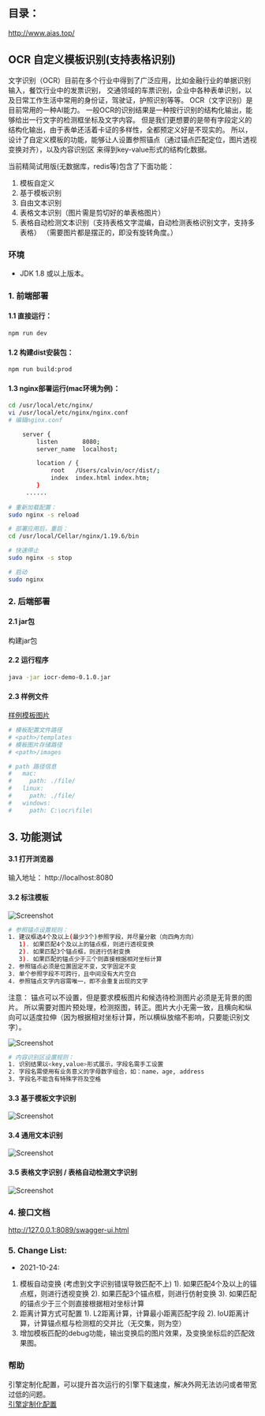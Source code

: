 ## 目录：
http://www.aias.top/

## OCR 自定义模板识别(支持表格识别)

文字识别（OCR）目前在多个行业中得到了广泛应用，比如金融行业的单据识别输入，餐饮行业中的发票识别，
交通领域的车票识别，企业中各种表单识别，以及日常工作生活中常用的身份证，驾驶证，护照识别等等。
OCR（文字识别）是目前常用的一种AI能力。
一般OCR的识别结果是一种按行识别的结构化输出，能够给出一行文字的检测框坐标及文字内容。
但是我们更想要的是带有字段定义的结构化输出，由于表单还活着卡证的多样性，全都预定义好是不现实的。
所以，设计了自定义模板的功能，能够让人设置参照锚点（通过锚点匹配定位，图片透视变换对齐），以及内容识别区
来得到key-value形式的结构化数据。

当前精简试用版(无数据库，redis等)包含了下面功能：
1. 模板自定义
2. 基于模板识别
3. 自由文本识别
4. 表格文本识别（图片需是剪切好的单表格图片）
5. 表格自动检测文本识别（支持表格文字混编，自动检测表格识别文字，支持多表格）
（需要图片都是摆正的，即没有旋转角度。）

### 环境
* JDK 1.8 或以上版本。

### 1. 前端部署

#### 1.1 直接运行：
```bash
npm run dev
```

#### 1.2 构建dist安装包：
```bash
npm run build:prod
```

#### 1.3 nginx部署运行(mac环境为例)：
```bash
cd /usr/local/etc/nginx/
vi /usr/local/etc/nginx/nginx.conf
# 编辑nginx.conf

    server {
        listen       8080;
        server_name  localhost;

        location / {
            root   /Users/calvin/ocr/dist/;
            index  index.html index.htm;
        }
     ......
     
# 重新加载配置：
sudo nginx -s reload 

# 部署应用后，重启：
cd /usr/local/Cellar/nginx/1.19.6/bin

# 快速停止
sudo nginx -s stop

# 启动
sudo nginx     
```

### 2. 后端部署

#### 2.1 jar包
构建jar包 
 
#### 2.2 运行程序
```bash
java -jar iocr-demo-0.1.0.jar
```

#### 2.3 样例文件
[样例模板图片](https://aias-home.oss-cn-beijing.aliyuncs.com/AIAS/OCR/images/ticket.jpeg)   
```bash
# 模板配置文件路径
# <path>/templates
# 模板图片存储路径
# <path>/images

# path 路径信息
#   mac:
#     path: ./file/
#   linux:
#     path: ./file/
#   windows:
#     path: C:\ocr\file\
```

## 3. 功能测试

#### 3.1 打开浏览器
输入地址： http://localhost:8080

#### 3.2 标注模板
![Screenshot](https://aias-home.oss-cn-beijing.aliyuncs.com/AIAS/OCR/images/ocr_anchor.png)

```bash
# 参照锚点设置规则：
1. 建议框选4个及以上(最少3个)参照字段，并尽量分散（向四角方向）
   1). 如果匹配4个及以上的锚点框，则进行透视变换
   2). 如果匹配3个锚点框，则进行仿射变换
   3). 如果匹配的锚点少于三个则直接根据相对坐标计算
2. 参照锚点必须是位置固定不变，文字固定不变
3. 单个参照字段不可跨行，且中间没有大片空白
4. 参照锚点文字内容需唯一，即不会重复出现的文字
```
注意：
锚点可以不设置，但是要求模板图片和候选待检测图片必须是无背景的图片。
所以需要对图片预处理，检测抠图，转正。图片大小无需一致，且横向和纵向可以适度拉伸（因为根据相对坐标计算，所以横纵放缩不影响，只要能识别文字）。

![Screenshot](https://aias-home.oss-cn-beijing.aliyuncs.com/AIAS/OCR/images/ocr_content.png)

```bash
# 内容识别区设置规则：
1. 识别结果以<key,value>形式展示，字段名需手工设置
2. 字段名需使用有业务意义的字母数字组合，如：name，age, address
3. 字段名不能含有特殊字符及空格
```

#### 3.3 基于模板文字识别
![Screenshot](https://aias-home.oss-cn-beijing.aliyuncs.com/AIAS/OCR/images/ocr_recognize.png)

#### 3.4 通用文本识别  
![Screenshot](https://aias-home.oss-cn-beijing.aliyuncs.com/AIAS/OCR/images/ocr_freetxt.png)
 
#### 3.5 表格文字识别 / 表格自动检测文字识别
![Screenshot](https://aias-home.oss-cn-beijing.aliyuncs.com/AIAS/OCR/images/single_table.png)

  
### 4. 接口文档  
http://127.0.0.1:8089/swagger-ui.html

### 5. Change List:
- 2021-10-24:
1. 模板自动变换 (考虑到文字识别错误导致匹配不上)
   1). 如果匹配4个及以上的锚点框，则进行透视变换
   2). 如果匹配3个锚点框，则进行仿射变换
   3). 如果匹配的锚点少于三个则直接根据相对坐标计算
2. 距离计算方式可配置
   1). L2距离计算，计算最小距离匹配字段
   2). IoU距离计算，计算锚点框与检测框的交并比（无交集，则为空）
3. 增加模板匹配的debug功能，输出变换后的图片效果，及变换坐标后的匹配效果图。
  
  
### 帮助 
引擎定制化配置，可以提升首次运行的引擎下载速度，解决外网无法访问或者带宽过低的问题。         
[引擎定制化配置](http://aias.top/engine_cpu.html)  